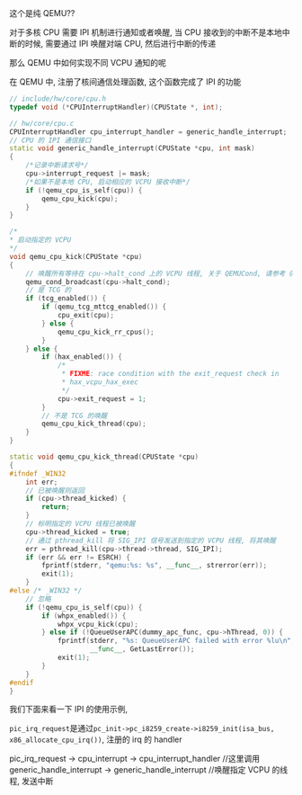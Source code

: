 
这个是纯 QEMU??

对于多核 CPU 需要 IPI 机制进行通知或者唤醒, 当 CPU 接收到的中断不是本地中断的时候, 需要通过 IPI 唤醒对端 CPU, 然后进行中断的传递

那么 QEMU 中如何实现不同 VCPU 通知的呢

在 QEMU 中, 注册了核间通信处理函数, 这个函数完成了 IPI 的功能

```cpp
// include/hw/core/cpu.h
typedef void (*CPUInterruptHandler)(CPUState *, int);

// hw/core/cpu.c
CPUInterruptHandler cpu_interrupt_handler = generic_handle_interrupt;
// CPU 的 IPI 通信接口
static void generic_handle_interrupt(CPUState *cpu, int mask)
{
    /*记录中断请求号*/
    cpu->interrupt_request |= mask;
    /*如果不是本地 CPU, 启动相应的 VCPU 接收中断*/
    if (!qemu_cpu_is_self(cpu)) {
        qemu_cpu_kick(cpu);
    }
}
```

```cpp
/*
* 启动指定的 VCPU
*/
void qemu_cpu_kick(CPUState *cpu)
{
    // 唤醒所有等待在 cpu->halt_cond 上的 VCPU 线程, 关于 QEMUCond, 请参考《QEMU VCPU 线程同步机制之 QemuCond》
    qemu_cond_broadcast(cpu->halt_cond);
    // 是 TCG 的
    if (tcg_enabled()) {
        if (qemu_tcg_mttcg_enabled()) {
            cpu_exit(cpu);
        } else {
            qemu_cpu_kick_rr_cpus();
        }
    } else {
        if (hax_enabled()) {
            /*
             * FIXME: race condition with the exit_request check in
             * hax_vcpu_hax_exec
             */
            cpu->exit_request = 1;
        }
        // 不是 TCG 的唤醒
        qemu_cpu_kick_thread(cpu);
    }
}
```

```cpp
static void qemu_cpu_kick_thread(CPUState *cpu)
{
#ifndef _WIN32
    int err;
    // 已被唤醒则返回
    if (cpu->thread_kicked) {
        return;
    }
    // 标明指定的 VCPU 线程已被唤醒
    cpu->thread_kicked = true;
    // 通过 pthread_kill 将 SIG_IPI 信号发送到指定的 VCPU 线程, 将其唤醒
    err = pthread_kill(cpu->thread->thread, SIG_IPI);
    if (err && err != ESRCH) {
        fprintf(stderr, "qemu:%s: %s", __func__, strerror(err));
        exit(1);
    }
#else /* _WIN32 */
    // 忽略
    if (!qemu_cpu_is_self(cpu)) {
        if (whpx_enabled()) {
            whpx_vcpu_kick(cpu);
        } else if (!QueueUserAPC(dummy_apc_func, cpu->hThread, 0)) {
            fprintf(stderr, "%s: QueueUserAPC failed with error %lu\n",
                    __func__, GetLastError());
            exit(1);
        }
    }
#endif
}
```

我们下面来看一下 IPI 的使用示例,

`pic_irq_request`是通过`pc_init->pc_i8259_create->i8259_init(isa_bus, x86_allocate_cpu_irq())`, 注册的 irq 的 handler

pic_irq_request
-> cpu_interrupt
-> cpu_interrupt_handler //这里调用 generic_handle_interrupt
-> generic_handle_interrupt //唤醒指定 VCPU 的线程, 发送中断


